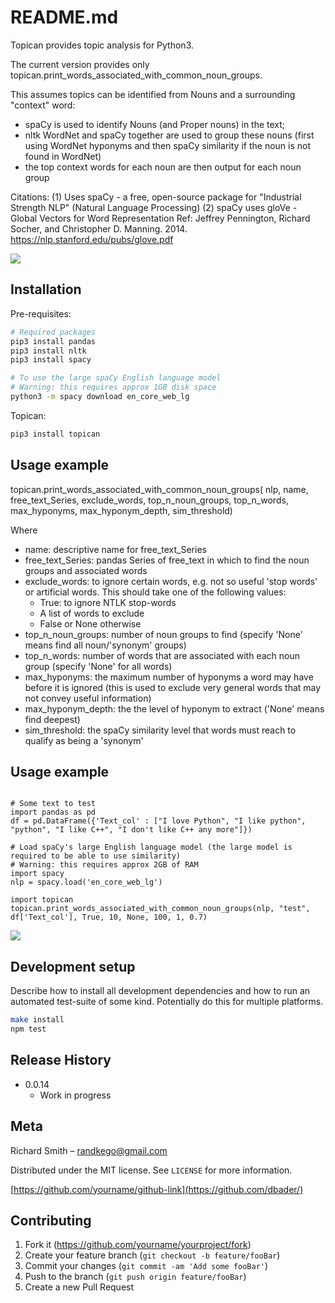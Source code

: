 # README.md

Topican provides topic analysis for Python3.

The current version provides only topican.print_words_associated_with_common_noun_groups.

This assumes topics can be identified from Nouns and a surrounding "context" word:
- spaCy is used to identify Nouns (and Proper nouns) in the text;
- nltk WordNet and spaCy together are used to group these nouns (first using WordNet hyponyms and then
  spaCy similarity if the noun is not found in WordNet)
- the top context words for each noun are then output for each noun group

Citations:
(1) Uses spaCy - a free, open-source package for "Industrial Strength NLP" (Natural Language Processing)
(2) spaCy uses gloVe - Global Vectors for Word Representation Ref: Jeffrey Pennington, Richard Socher, and
Christopher D. Manning. 2014. https://nlp.stanford.edu/pubs/glove.pdf

![](header.png)

## Installation

Pre-requisites:

```sh
# Required packages
pip3 install pandas
pip3 install nltk
pip3 install spacy

# To use the large spaCy English language model
# Warning: this requires approx 1GB disk space
python3 -m spacy download en_core_web_lg
```

Topican:

```sh
pip3 install topican
```

## Usage example

topican.print_words_associated_with_common_noun_groups(
    nlp, name, free_text_Series, exclude_words, top_n_noun_groups, top_n_words, max_hyponyms, max_hyponym_depth, sim_threshold)

Where
- name: descriptive name for free_text_Series
- free_text_Series: pandas Series of free_text in which to find the noun groups and associated words
- exclude_words: to ignore certain words, e.g. not so useful 'stop words' or artificial words.
  This should take one of the following values:
  - True: to ignore NTLK stop-words
  - A list of words to exclude
  - False or None otherwise
- top_n_noun_groups: number of noun groups to find (specify 'None' means find all noun/'synonym' groups)
- top_n_words: number of words that are associated with each noun group (specify 'None' for all words)
- max_hyponyms: the maximum number of hyponyms a word may have before it is ignored (this is used to
  exclude very general words that may not convey useful information)
- max_hyponym_depth: the the level of hyponym to extract ('None' means find deepest)
- sim_threshold: the spaCy similarity level that words must reach to qualify as being a 'synonym'

## Usage example

```python3

# Some text to test
import pandas as pd
df = pd.DataFrame({'Text_col' : ["I love Python", "I like python", "python", "I like C++", "I don't like C++ any more"]})

# Load spaCy's large English language model (the large model is required to be able to use similarity)
# Warning: this requires approx 2GB of RAM
import spacy
nlp = spacy.load('en_core_web_lg')

import topican
topican.print_words_associated_with_common_noun_groups(nlp, "test", df['Text_col'], True, 10, None, 100, 1, 0.7)
```
![](usage_output.png)

## Development setup

Describe how to install all development dependencies and how to run an automated test-suite of some kind. Potentially do this for multiple platforms.

```sh
make install
npm test
```

## Release History

* 0.0.14
    * Work in progress

## Meta

Richard Smith – randkego@gmail.com

Distributed under the MIT license. See ``LICENSE`` for more information.

[https://github.com/yourname/github-link](https://github.com/dbader/)

## Contributing

1. Fork it (<https://github.com/yourname/yourproject/fork>)
2. Create your feature branch (`git checkout -b feature/fooBar`)
3. Commit your changes (`git commit -am 'Add some fooBar'`)
4. Push to the branch (`git push origin feature/fooBar`)
5. Create a new Pull Request

<!-- Markdown link & img dfn's -->
[wiki]: https://github.com/yourname/yourproject/wiki
